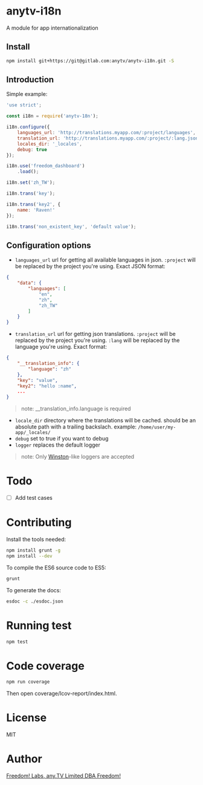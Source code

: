 # anytv-i18n

A module for app internationalization


## Install

```sh
npm install git+https://git@gitlab.com:anytv/anytv-i18n.git -S
```

## Introduction

Simple example:
```js
'use strict';

const i18n = require('anytv-18n');

i18n.configure({
    languages_url: 'http://translations.myapp.com/:project/languages',
    translation_url: 'http://translations.myapp.com/:project/:lang.json',
    locales_dir: '_locales',
    debug: true
});

i18n.use('freedom_dashboard')
    .load();

i18n.set('zh_TW');

i18n.trans('key');

i18n.trans('key2', {
    name: 'Raven!'
});

i18n.trans('non_existent_key', 'default value');


```

## Configuration options

* `languages_url` url for getting all available languages in json. `:project` will be replaced by the project you're using. Exact JSON format:
```json
{
	"data": {
		"languages": [
			"en",
			"zh",
			"zh_TW"
		]
	}
}
```
* `translation_url` url for getting json translations. `:project` will be replaced by the project you're using. `:lang` will be replaced by the language you're using. Exact format:
```json
{
	"__translation_info": {
		"language": "zh"
	},
	"key": "value",
	"key2": "hello :name",
	...
}
```
> note: __translation_info.language is required

* `locale_dir` directory where the translations will be cached. should be an absolute path with a trailing backslach. example: `/home/user/my-app/_locales/`
* `debug` set to true if you want to debug
* `logger` replaces the default logger
> note: Only [Winston](https://github.com/winstonjs/winston)-like loggers are accepted


# Todo
- [ ] Add test cases


# Contributing

Install the tools needed:
```sh
npm install grunt -g
npm install --dev
```

To compile the ES6 source code to ES5:
```sh
grunt
```

To generate the docs:
```sh
esdoc -c ./esdoc.json
```

# Running test

```sh
npm test
```

# Code coverage

```sh
npm run coverage
```
Then open coverage/lcov-report/index.html.

# License

MIT


# Author
[Freedom! Labs, any.TV Limited DBA Freedom!](https://www.freedom.tm)
